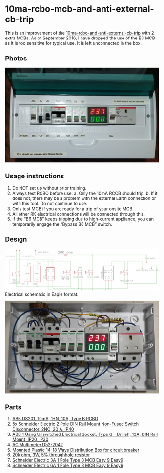 # 10ma-rcbo-mcb-and-anti-external-cb-trip

This is an improvement of the [10ma-rcbo-and-anti-external-cb-trip](../10ma-rcbo-and-anti-external-cb-trip/) with 2 extra MCBs. As of September 2016, I have dropped the use of the B3 MCB as it is too sensitive for typical use. It is left unconnected in the box.

## Photos
![Screen](images/10ma-rcbo-mcb-and-anti-external-cb-trip-front-open.jpg)

## Usage instructions
1. Do NOT set up without prior training.
2. Always test RCBO before use.
  a. Only the 10mA RCCB should trip.
  b. If it does not, there may be a problem with the external Earth connection or with this tool. Do not continue to use.
3. Only test MCB if you are ready for a trip of your onsite MCB.
4. All other RK electrical connections will be connected through this.
5. If the “B6 MCB” keeps tripping due to high-current appliance, you can temporarily engage the “Bypass B6 MCB” switch.

## Design
![Screen](10ma-rcbo-mcb-and-anti-external-cb-trip.png)
Electrical schematic in Eagle format.

![Screen](images/10ma-rcbo-mcb-and-anti-external-cb-trip-internal.jpg)

## Parts
1. [ABB DS201, 10mA, 1+N, 10A, Type B RCBO](https://sg.rs-online.com/web/p/rcbos/7674049/)
2. [5x Schneider Electric 2 Pole DIN Rail Mount Non-Fused Switch Disconnector, 2NO, 20 A, IP40](https://sg.rs-online.com/web/p/non-fused-switch-disconnectors/7907434/)
3. [ABB 1 Gang Unswitched Electrical Socket, Type G - British, 13A, DIN Rail Mount, IP20, IP30](https://sg.rs-online.com/web/p/electrical-sockets/8294571/)
4. [AC Multimeter D52-2042](http://www.aliexpress.com/item/DIN-RAIL-Dual-led-display-Red-green-AC80-300V-AC0-1-99-9A-Digital-voltmeter-ammeter/32304010220.html)
5. [ Mounted Plastic 14-18 Ways Distribution Box for circuit breaker](http://www.aliexpress.com/item/14-18-ways-Plastic-distribution-box-for-circuit-breaker-indoor-on-the-wall/32276160760.html)
6. [20k ohm, 3W, 5% throughhole resistor](http://sg.element14.com/vishay-bc-components/pr03000202002jac00/metal-film-resistor-20-kohm-3/dp/1755172)
7. [Schneider Electric 3A 1 Pole Type B MCB Easy 9 Easy9](http://sg.rs-online.com/web/p/residential-mcbs/8508596/)
8. [Schneider Electric 6A 1 Pole Type B MCB Easy 9 Easy9](http://sg.rs-online.com/web/p/residential-mcbs/8508599/)

